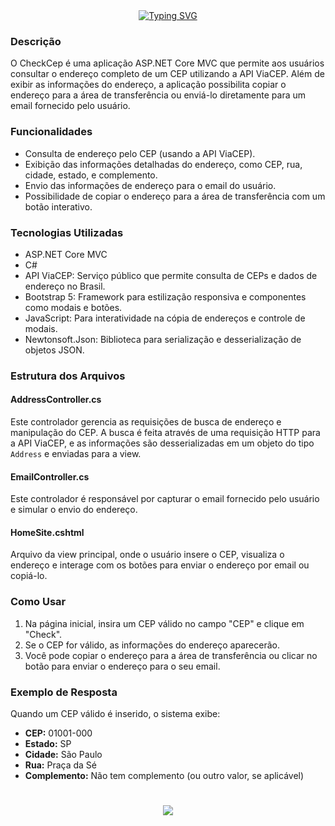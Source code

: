 <div align="center">
  <a href="https://git.io/typing-svg">
    <img src="https://readme-typing-svg.demolab.com?font=Silkscreen&size=20&duration=1500&pause=1000&center=true&vCenter=true&multiline=true&repeat=false&random=false&width=700&height=110&lines=CheckCep" 
    alt="Typing SVG" />
  </a>
</div>

### Descrição
O CheckCep é uma aplicação ASP.NET Core MVC que permite aos usuários consultar o endereço completo de um CEP utilizando a API ViaCEP. Além de exibir as informações do endereço, a aplicação possibilita copiar o endereço para a área de transferência ou enviá-lo diretamente para um email fornecido pelo usuário.

### Funcionalidades
- Consulta de endereço pelo CEP (usando a API ViaCEP).
- Exibição das informações detalhadas do endereço, como CEP, rua, cidade, estado, e complemento.
- Envio das informações de endereço para o email do usuário.
- Possibilidade de copiar o endereço para a área de transferência com um botão interativo.

### Tecnologias Utilizadas
- ASP.NET Core MVC
- C#
- API ViaCEP: Serviço público que permite consulta de CEPs e dados de endereço no Brasil.
- Bootstrap 5: Framework para estilização responsiva e componentes como modais e botões.
- JavaScript: Para interatividade na cópia de endereços e controle de modais.
- Newtonsoft.Json: Biblioteca para serialização e desserialização de objetos JSON.

### Estrutura dos Arquivos

#### AddressController.cs
Este controlador gerencia as requisições de busca de endereço e manipulação do CEP. A busca é feita através de uma requisição HTTP para a API ViaCEP, e as informações são desserializadas em um objeto do tipo `Address` e enviadas para a view.

#### EmailController.cs
Este controlador é responsável por capturar o email fornecido pelo usuário e simular o envio do endereço.

#### HomeSite.cshtml
Arquivo da view principal, onde o usuário insere o CEP, visualiza o endereço e interage com os botões para enviar o endereço por email ou copiá-lo.

### Como Usar
1. Na página inicial, insira um CEP válido no campo "CEP" e clique em "Check".
2. Se o CEP for válido, as informações do endereço aparecerão.
3. Você pode copiar o endereço para a área de transferência ou clicar no botão para enviar o endereço para o seu email.

### Exemplo de Resposta
Quando um CEP válido é inserido, o sistema exibe:

- **CEP:** 01001-000
- **Estado:** SP
- **Cidade:** São Paulo
- **Rua:** Praça da Sé
- **Complemento:** Não tem complemento (ou outro valor, se aplicável)

<h1 align="center">
<img src="https://readme-typing-svg.herokuapp.com/?font=Silkscreen&size=35&center=true&vCenter=true&width=700&height=70&duration=5000&lines=Obrigado+pela+atenção!;" />
</h1>
